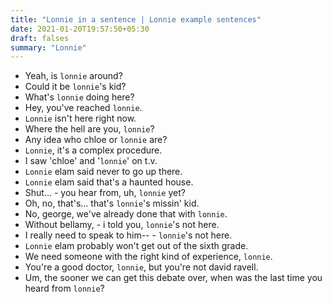 ```yaml
---
title: "Lonnie in a sentence | Lonnie example sentences"
date: 2021-01-20T19:57:50+05:30
draft: falses
summary: "Lonnie"
---
```

- Yeah, is `lonnie` around?
- Could it be `lonnie`'s kid?
- What's `lonnie` doing here?
- Hey, you've reached `lonnie`.
- `Lonnie` isn't here right now.
- Where the hell are you, `lonnie`?
- Any idea who chloe or `lonnie` are?
- `Lonnie`, it's a complex procedure.
- I saw 'chloe' and '`lonnie`' on t.v.
- `Lonnie` elam said never to go up there.
- `Lonnie` elam said that's a haunted house.
- Shut... - you hear from, uh, `lonnie` yet?
- Oh, no, that's... that's `lonnie`'s missin' kid.
- No, george, we've already done that with `lonnie`.
- Without bellamy, - i told you, `lonnie`'s not here.
- I really need to speak to him-- - `lonnie`'s not here.
- `Lonnie` elam probably won't get out of the sixth grade.
- We need someone with the right kind of experience, `lonnie`.
- You're a good doctor, `lonnie`, but you're not david ravell.
- Um, the sooner we can get this debate over, when was the last time you heard from `lonnie`?
                 
